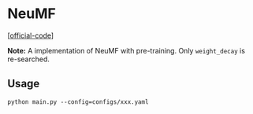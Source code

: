 

# NeuMF


[[official-code](https://github.com/gusye1234/LightGCN-PyTorch)]


**Note:** A implementation of NeuMF with pre-training. Only `weight_decay` is re-searched.


## Usage

    python main.py --config=configs/xxx.yaml
